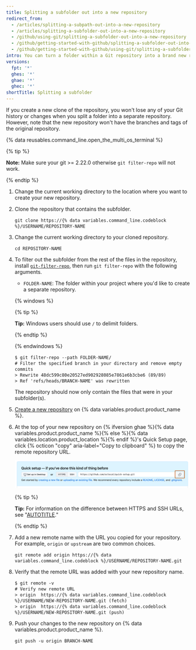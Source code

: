```yaml
---
title: Splitting a subfolder out into a new repository
redirect_from:
  - /articles/splitting-a-subpath-out-into-a-new-repository
  - /articles/splitting-a-subfolder-out-into-a-new-repository
  - /github/using-git/splitting-a-subfolder-out-into-a-new-repository
  - /github/getting-started-with-github/splitting-a-subfolder-out-into-a-new-repository
  - /github/getting-started-with-github/using-git/splitting-a-subfolder-out-into-a-new-repository
intro: You can turn a folder within a Git repository into a brand new repository.
versions:
  fpt: '*'
  ghes: '*'
  ghae: '*'
  ghec: '*'
shortTitle: Splitting a subfolder
---
```

If you create a new clone of the repository, you won't lose any of your Git history or changes when you split a folder into a separate repository.  However, note that the new repository won't have the branches and tags of the original repository.

{% data reusables.command_line.open_the_multi_os_terminal %}

 {% tip %}

   **Note:** Make sure your git >= 2.22.0 otherwise `git filter-repo` will not work.

 {% endtip %}

1. Change the current working directory to the location where you want to create your new repository.

1. Clone the repository that contains the subfolder.

   ```shell
   git clone https://{% data variables.command_line.codeblock %}/USERNAME/REPOSITORY-NAME
   ```

1. Change the current working directory to your cloned repository.

   ```shell
   cd REPOSITORY-NAME
   ```

1. To filter out the subfolder from the rest of the files in the repository, install [`git-filter-repo`](https://github.com/newren/git-filter-repo), then run `git filter-repo` with the following arguments.
   - `FOLDER-NAME`: The folder within your project where you'd like to create a separate repository.

   {% windows %}

   {% tip %}

   **Tip:** Windows users should use `/` to delimit folders.

   {% endtip %}

   {% endwindows %}
  
   ```shell
   $ git filter-repo --path FOLDER-NAME/
   # Filter the specified branch in your directory and remove empty commits
   > Rewrite 48dc599c80e20527ed902928085e7861e6b3cbe6 (89/89)
   > Ref 'refs/heads/BRANCH-NAME' was rewritten
   ```

   The repository should now only contain the files that were in your subfolder(s).

1. [Create a new repository](/repositories/creating-and-managing-repositories/creating-a-new-repository) on {% data variables.product.product_name %}.

1. At the top of your new repository on {% ifversion ghae %}{% data variables.product.product_name %}{% else %}{% data variables.location.product_location %}{% endif %}'s Quick Setup page, click {% octicon "copy" aria-label="Copy to clipboard" %} to copy the remote repository URL.

   ![Screenshot of the "Quick Setup" header in a repository. Next to the remote URL, an icon of two overlapping squares is highlighted with an orange outline.](/assets/images/help/repository/copy-remote-repository-url-quick-setup.png)

   {% tip %}

   **Tip:** For information on the difference between HTTPS and SSH URLs, see "[AUTOTITLE](/get-started/getting-started-with-git/about-remote-repositories)."

   {% endtip %}

1. Add a new remote name with the URL you copied for your repository. For example, `origin` or `upstream` are two common choices.

   ```shell
   git remote add origin https://{% data variables.command_line.codeblock %}/USERNAME/REPOSITORY-NAME.git
   ```

1. Verify that the remote URL was added with your new repository name.

    ```shell
    $ git remote -v
    # Verify new remote URL
    > origin  https://{% data variables.command_line.codeblock %}/USERNAME/NEW-REPOSITORY-NAME.git (fetch)
    > origin  https://{% data variables.command_line.codeblock %}/USERNAME/NEW-REPOSITORY-NAME.git (push)
    ```

1. Push your changes to the new repository on {% data variables.product.product_name %}.

    ```shell
    git push -u origin BRANCH-NAME
    ```
